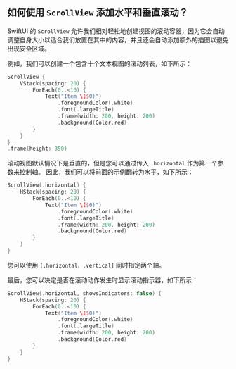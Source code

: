 如何使用 `ScrollView` 添加水平和垂直滚动？
---

SwiftUI 的 `ScrollView` 允许我们相对轻松地创建视图的滚动容器，因为它会自动调整自身大小以适合我们放置在其中的内容，并且还会自动添加额外的插图以避免出现安全区域。

例如，我们可以创建一个包含十个文本视图的滚动列表，如下所示：

```swift
ScrollView {
    VStack(spacing: 20) {
        ForEach(0..<10) {
            Text("Item \($0)")
                .foregroundColor(.white)
                .font(.largeTitle)
                .frame(width: 200, height: 200)
                .background(Color.red)
        }
    }
}
.frame(height: 350)    
```

滚动视图默认情况下是垂直的，但是您可以通过传入 `.horizontal` 作为第一个参数来控制轴。 因此，我们可以将前面的示例翻转为水平，如下所示：

```swift
ScrollView(.horizontal) {
    HStack(spacing: 20) {
        ForEach(0..<10) {
            Text("Item \($0)")
                .foregroundColor(.white)
                .font(.largeTitle)
                .frame(width: 200, height: 200)
                .background(Color.red)
        }
    }
}
```

您可以使用 `[.horizontal，.vertical]` 同时指定两个轴。

最后，您可以决定是否在滚动动作发生时显示滚动指示器，如下所示：

```swift
ScrollView(.horizontal, showsIndicators: false) {
    HStack(spacing: 20) {
        ForEach(0..<10) {
            Text("Item \($0)")
                .foregroundColor(.white)
                .font(.largeTitle)
                .frame(width: 200, height: 200)
                .background(Color.red)
        }
    }
}
```